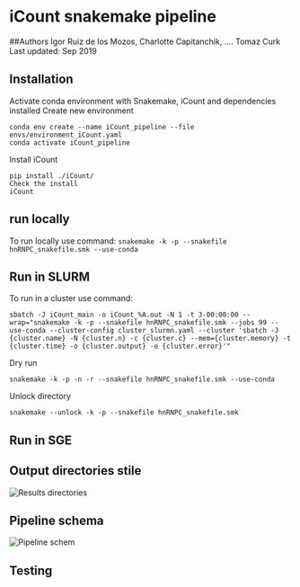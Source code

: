 # iCount snakemake pipeline

##Authors 
Igor Ruiz de los Mozos, Charlotte Capitanchik, .... Tomaz Curk
Last updated: Sep 2019


## Installation

Activate conda environment with Snakemake, iCount and dependencies installed
Create new environment
```
conda env create --name iCount_pipeline --file envs/environment_iCount.yaml
conda activate iCount_pipeline
```

Install iCount 
```
pip install ./iCount/
Check the install
iCount
```

## run locally
To run locally use command:
```snakemake -k -p --snakefile hnRNPC_snakefile.smk --use-conda ```

## Run in SLURM

To run in a cluster use command:
```
sbatch -J iCount_main -o iCount_%A.out -N 1 -t 3-00:00:00 --wrap="snakemake -k -p --snakefile hnRNPC_snakefile.smk --jobs 99 --use-conda --cluster-config cluster_slurmn.yaml --cluster 'sbatch -J {cluster.name} -N {cluster.n} -c {cluster.c} --mem={cluster.memory} -t {cluster.time} -o {cluster.output} -e {cluster.error}'"
```

Dry run
```
snakemake -k -p -n -r --snakefile hnRNPC_snakefile.smk --use-conda
```
Unlock directory
```
snakemake --unlock -k -p --snakefile hnRNPC_snakefile.smk
```

## Run in SGE

## Output directories stile

![Results directories](tree_output.png)

## Pipeline schema

![Pipeline schem](dag.png)

## Testing

